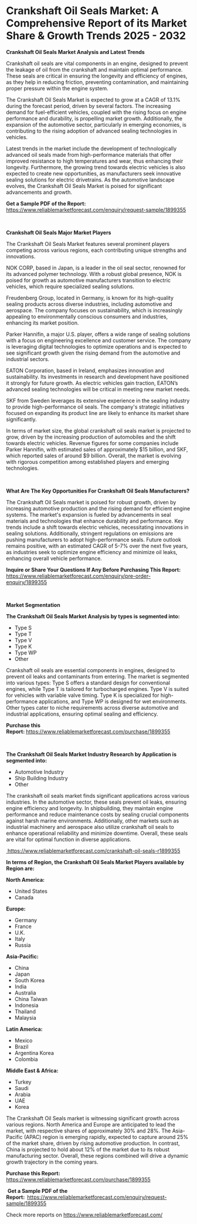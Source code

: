 <p><h1>Crankshaft Oil Seals Market: A Comprehensive Report of its Market Share & Growth Trends 2025 - 2032</h1></p><p><strong>Crankshaft Oil Seals Market Analysis and Latest Trends</strong></p>
<p><p>Crankshaft oil seals are vital components in an engine, designed to prevent the leakage of oil from the crankshaft and maintain optimal performance. These seals are critical in ensuring the longevity and efficiency of engines, as they help in reducing friction, preventing contamination, and maintaining proper pressure within the engine system. </p><p>The Crankshaft Oil Seals Market is expected to grow at a CAGR of 13.1% during the forecast period, driven by several factors. The increasing demand for fuel-efficient vehicles, coupled with the rising focus on engine performance and durability, is propelling market growth. Additionally, the expansion of the automotive sector, particularly in emerging economies, is contributing to the rising adoption of advanced sealing technologies in vehicles. </p><p>Latest trends in the market include the development of technologically advanced oil seals made from high-performance materials that offer improved resistance to high temperatures and wear, thus enhancing their longevity. Furthermore, the growing trend towards electric vehicles is also expected to create new opportunities, as manufacturers seek innovative sealing solutions for electric drivetrains. As the automotive landscape evolves, the Crankshaft Oil Seals Market is poised for significant advancements and growth.</p></p>
<p><strong>Get a Sample PDF of the Report:&nbsp;</strong> <a href="https://www.reliablemarketforecast.com/enquiry/request-sample/1899355?utm_campaign=3126&utm_medium=2&utm_source=Github&utm_content=ia&utm_term=11042025&utm_id=crankshaft-oil-seals">https://www.reliablemarketforecast.com/enquiry/request-sample/1899355</a></p>
<p>&nbsp;</p>
<p><strong>Crankshaft Oil Seals Major Market Players</strong></p>
<p><p>The Crankshaft Oil Seals Market features several prominent players competing across various regions, each contributing unique strengths and innovations. </p><p>NOK CORP, based in Japan, is a leader in the oil seal sector, renowned for its advanced polymer technology. With a robust global presence, NOK is poised for growth as automotive manufacturers transition to electric vehicles, which require specialized sealing solutions.</p><p>Freudenberg Group, located in Germany, is known for its high-quality sealing products across diverse industries, including automotive and aerospace. The company focuses on sustainability, which is increasingly appealing to environmentally conscious consumers and industries, enhancing its market position.</p><p>Parker Hannifin, a major U.S. player, offers a wide range of sealing solutions with a focus on engineering excellence and customer service. The company is leveraging digital technologies to optimize operations and is expected to see significant growth given the rising demand from the automotive and industrial sectors.</p><p>EATON Corporation, based in Ireland, emphasizes innovation and sustainability. Its investments in research and development have positioned it strongly for future growth. As electric vehicles gain traction, EATON’s advanced sealing technologies will be critical in meeting new market needs.</p><p>SKF from Sweden leverages its extensive experience in the sealing industry to provide high-performance oil seals. The company's strategic initiatives focused on expanding its product line are likely to enhance its market share significantly.</p><p>In terms of market size, the global crankshaft oil seals market is projected to grow, driven by the increasing production of automobiles and the shift towards electric vehicles. Revenue figures for some companies include Parker Hannifin, with estimated sales of approximately $15 billion, and SKF, which reported sales of around $9 billion. Overall, the market is evolving with rigorous competition among established players and emerging technologies.</p></p>
<p>&nbsp;</p>
<p><strong>What Are The Key Opportunities For Crankshaft Oil Seals Manufacturers?</strong></p>
<p><p>The Crankshaft Oil Seals market is poised for robust growth, driven by increasing automotive production and the rising demand for efficient engine systems. The market's expansion is fueled by advancements in seal materials and technologies that enhance durability and performance. Key trends include a shift towards electric vehicles, necessitating innovations in sealing solutions. Additionally, stringent regulations on emissions are pushing manufacturers to adopt high-performance seals. Future outlook remains positive, with an estimated CAGR of 5-7% over the next five years, as industries seek to optimize engine efficiency and minimize oil leaks, enhancing overall vehicle performance.</p></p>
<p><strong>Inquire or Share Your Questions If Any Before Purchasing This Report:</strong> <a href="https://www.reliablemarketforecast.com/enquiry/pre-order-enquiry/1899355?utm_campaign=3126&utm_medium=2&utm_source=Github&utm_content=ia&utm_term=11042025&utm_id=crankshaft-oil-seals">https://www.reliablemarketforecast.com/enquiry/pre-order-enquiry/1899355</a></p>
<p>&nbsp;</p>
<p><strong>Market Segmentation</strong></p>
<p><strong>The Crankshaft Oil Seals Market Analysis by types is segmented into:</strong></p>
<p><ul><li>Type S</li><li>Type T</li><li>Type V</li><li>Type K</li><li>Type WP</li><li>Other</li></ul></p>
<p><p>Crankshaft oil seals are essential components in engines, designed to prevent oil leaks and contaminants from entering. The market is segmented into various types: Type S offers a standard design for conventional engines, while Type T is tailored for turbocharged engines. Type V is suited for vehicles with variable valve timing. Type K is specialized for high-performance applications, and Type WP is designed for wet environments. Other types cater to niche requirements across diverse automotive and industrial applications, ensuring optimal sealing and efficiency.</p></p>
<p><strong>Purchase this Report:&nbsp;</strong><a href="https://www.reliablemarketforecast.com/purchase/1899355?utm_campaign=3126&utm_medium=2&utm_source=Github&utm_content=ia&utm_term=11042025&utm_id=crankshaft-oil-seals">https://www.reliablemarketforecast.com/purchase/1899355</a></p>
<p>&nbsp;</p>
<p><strong>The Crankshaft Oil Seals Market Industry Research by Application is segmented into:</strong></p>
<p><ul><li>Automotive Industry</li><li>Ship Building Industry</li><li>Other</li></ul></p>
<p><p>The crankshaft oil seals market finds significant applications across various industries. In the automotive sector, these seals prevent oil leaks, ensuring engine efficiency and longevity. In shipbuilding, they maintain engine performance and reduce maintenance costs by sealing crucial components against harsh marine environments. Additionally, other markets such as industrial machinery and aerospace also utilize crankshaft oil seals to enhance operational reliability and minimize downtime. Overall, these seals are vital for optimal function in diverse applications.</p></p>
<p><a href="https://www.reliablemarketforecast.com/crankshaft-oil-seals-r1899355?utm_campaign=3126&utm_medium=2&utm_source=Github&utm_content=ia&utm_term=11042025&utm_id=crankshaft-oil-seals">&nbsp;https://www.reliablemarketforecast.com/crankshaft-oil-seals-r1899355</a></p>
<p><strong>In terms of Region, the Crankshaft Oil Seals Market Players available by Region are:</strong></p>
<p>
    <p> <strong> North America: </strong>
        <ul>
            <li>United States</li>
            <li>Canada</li>
        </ul>
        </p> 
    <p> <strong> Europe: </strong>
        <ul>
            <li>Germany</li>
            <li>France</li>
            <li>U.K.</li>
            <li>Italy</li>
            <li>Russia</li>
        </ul>
        </p> 
    <p> <strong> Asia-Pacific: </strong>
        <ul>
            <li>China</li>
            <li>Japan</li>
            <li>South Korea</li>
            <li>India</li>
            <li>Australia</li>
            <li>China Taiwan</li>
            <li>Indonesia</li>
            <li>Thailand</li>
            <li>Malaysia</li>
        </ul>
        </p> 
    <p> <strong> Latin America: </strong>
        <ul>
            <li>Mexico</li>
            <li>Brazil</li>
            <li>Argentina Korea</li>
            <li>Colombia</li>
        </ul>
        </p> 
    <p> <strong> Middle East & Africa: </strong>
        <ul>
            <li>Turkey</li>
            <li>Saudi</li>
            <li>Arabia</li>
            <li>UAE</li>
            <li>Korea</li>
        </ul>
    </p>
    </p>
<p><p>The Crankshaft Oil Seals market is witnessing significant growth across various regions. North America and Europe are anticipated to lead the market, with respective shares of approximately 30% and 28%. The Asia-Pacific (APAC) region is emerging rapidly, expected to capture around 25% of the market share, driven by rising automotive production. In contrast, China is projected to hold about 12% of the market due to its robust manufacturing sector. Overall, these regions combined will drive a dynamic growth trajectory in the coming years.</p></p>
<p><strong>Purchase this Report: </strong><a href="https://www.reliablemarketforecast.com/purchase/1899355?utm_campaign=3126&utm_medium=2&utm_source=Github&utm_content=ia&utm_term=11042025&utm_id=crankshaft-oil-seals">https://www.reliablemarketforecast.com/purchase/1899355</a></p>
<p>&nbsp;<strong>Get a Sample PDF of the Report:&nbsp;&nbsp;</strong><a href="https://www.reliablemarketforecast.com/enquiry/request-sample/1899355?utm_campaign=3126&utm_medium=2&utm_source=Github&utm_content=ia&utm_term=11042025&utm_id=crankshaft-oil-seals">https://www.reliablemarketforecast.com/enquiry/request-sample/1899355</a></p>
<p><strong></strong></p>
<p>Check more reports on <a href="https://www.reliablemarketforecast.com/?utm_campaign=3126&utm_medium=2&utm_source=Github&utm_content=ia&utm_term=11042025&utm_id=crankshaft-oil-seals">https://www.reliablemarketforecast.com/</a></p>